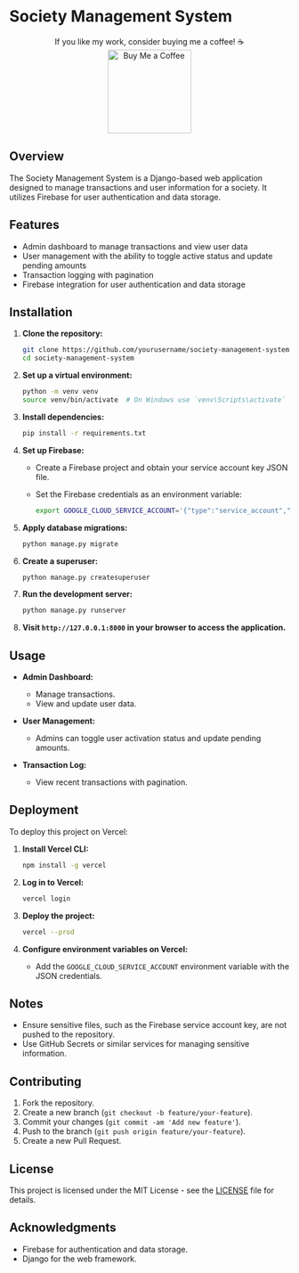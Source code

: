 # Society Management System

<div align="center">
If you like my work, consider buying me a coffee! ☕️
</div>


<div align="center">
<a href="https://www.buymeacoffee.com/bogusdeck" target="_blank">
    <img src="https://cdn.buymeacoffee.com/buttons/v2/default-yellow.png" alt="Buy Me a Coffee" width="150" />
</a>
</div>


## Overview

The Society Management System is a Django-based web application designed to manage transactions and user information for a society. It utilizes Firebase for user authentication and data storage.

## Features

- Admin dashboard to manage transactions and view user data
- User management with the ability to toggle active status and update pending amounts
- Transaction logging with pagination
- Firebase integration for user authentication and data storage

## Installation

1. **Clone the repository:**

    ```bash
    git clone https://github.com/yourusername/society-management-system.git
    cd society-management-system
    ```

2. **Set up a virtual environment:**

    ```bash
    python -m venv venv
    source venv/bin/activate  # On Windows use `venv\Scripts\activate`
    ```

3. **Install dependencies:**

    ```bash
    pip install -r requirements.txt
    ```

4. **Set up Firebase:**

    - Create a Firebase project and obtain your service account key JSON file.
    - Set the Firebase credentials as an environment variable:

      ```bash
      export GOOGLE_CLOUD_SERVICE_ACCOUNT='{"type":"service_account","project_id":"your-project-id", ...}'
      ```

5. **Apply database migrations:**

    ```bash
    python manage.py migrate
    ```

6. **Create a superuser:**

    ```bash
    python manage.py createsuperuser
    ```

7. **Run the development server:**

    ```bash
    python manage.py runserver
    ```

8. **Visit `http://127.0.0.1:8000` in your browser to access the application.**

## Usage

- **Admin Dashboard:**
  - Manage transactions.
  - View and update user data.

- **User Management:**
  - Admins can toggle user activation status and update pending amounts.

- **Transaction Log:**
  - View recent transactions with pagination.

## Deployment

To deploy this project on Vercel:

1. **Install Vercel CLI:**

    ```bash
    npm install -g vercel
    ```

2. **Log in to Vercel:**

    ```bash
    vercel login
    ```

3. **Deploy the project:**

    ```bash
    vercel --prod
    ```

4. **Configure environment variables on Vercel:**
   - Add the `GOOGLE_CLOUD_SERVICE_ACCOUNT` environment variable with the JSON credentials.

## Notes

- Ensure sensitive files, such as the Firebase service account key, are not pushed to the repository.
- Use GitHub Secrets or similar services for managing sensitive information.

## Contributing

1. Fork the repository.
2. Create a new branch (`git checkout -b feature/your-feature`).
3. Commit your changes (`git commit -am 'Add new feature'`).
4. Push to the branch (`git push origin feature/your-feature`).
5. Create a new Pull Request.

## License

This project is licensed under the MIT License - see the [LICENSE](LICENSE) file for details.

## Acknowledgments

- Firebase for authentication and data storage.
- Django for the web framework.
